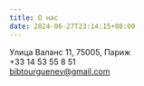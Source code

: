 ```yaml
---
title: О нас
date: 2024-06-27T23:14:15+08:00
---
```


Улица Валанс 11, 75005, Париж\
+33 14 53 55 8 51\
bibtourguenev@gmail.com

